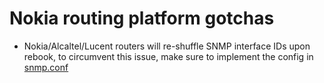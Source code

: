 # Nokia routing platform gotchas
* Nokia/Alcaltel/Lucent routers will re-shuffle SNMP interface IDs upon rebook, to circumvent this issue, make sure to implement the config in [snmp.conf](https://github.com/kentik/config-snippets/blob/master/Nokia/snmp.conf)
